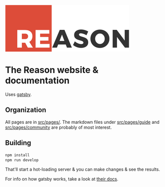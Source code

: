 ![reason logo](src/images/reason_200.png)

# The Reason website & documentation

Uses [gatsby](https://www.gatsbyjs.org/).

## Organization
All pages are in [src/pages/](src/pages/). The markdown files under
[src/pages/guide](src/pages/guide/) and
[src/pages/community](src/pages/community/) are probably of most interest.

## Building

```
npm install
npm run develop
```

That'll start a hot-loading server & you can make changes & see the results.

For info on how gatsby works, take a look at [their docs](https://www.gatsbyjs.org/docs/).
